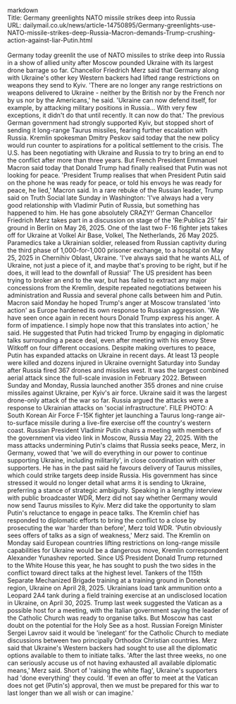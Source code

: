 markdown<br>Title: Germany greenlights NATO missile strikes deep into Russia<br>URL: dailymail.co.uk/news/article-14750895/Germany-greenlights-use-NATO-missile-strikes-deep-Russia-Macron-demands-Trump-crushing-action-against-liar-Putin.html<br><br>Germany today greenlit the use of NATO missiles to strike deep into Russia in a show of allied unity after Moscow pounded Ukraine with its largest drone barrage so far. Chancellor Friedrich Merz said that Germany along with Ukraine's other key Western backers had lifted range restrictions on weapons they send to Kyiv. 'There are no longer any range restrictions on weapons delivered to Ukraine - neither by the British nor by the French nor by us nor by the Americans,' he said. 'Ukraine can now defend itself, for example, by attacking military positions in Russia... With very few exceptions, it didn't do that until recently. It can now do that.' The previous German government had strongly supported Kyiv, but stopped short of sending it long-range Taurus missiles, fearing further escalation with Russia. Kremlin spokesman Dmitry Peskov said today that the new policy would run counter to aspirations for a political settlement to the crisis. The U.S. has been negotiating with Ukraine and Russia to try to bring an end to the conflict after more than three years. But French President Emmanuel Macron said today that Donald Trump had finally realised that Putin was not looking for peace. 'President Trump realises that when President Putin said on the phone he was ready for peace, or told his envoys he was ready for peace, he lied,' Macron said. In a rare rebuke of the Russian leader, Trump said on Truth Social late Sunday in Washington: 'I've always had a very good relationship with Vladimir Putin of Russia, but something has happened to him. He has gone absolutely CRAZY!' German Chancellor Friedrich Merz takes part in a discussion on stage of the 'Re:Publica 25' fair ground in Berlin on May 26, 2025. One of the last two F-16 fighter jets takes off for Ukraine at Volkel Air Base, Volkel, The Netherlands, 26 May 2025. Paramedics take a Ukrainian soldier, released from Russian captivity during the third phase of 1,000-for-1,000 prisoner exchange, to a hospital on May 25, 2025 in Chernihiv Oblast, Ukraine. 'I've always said that he wants ALL of Ukraine, not just a piece of it, and maybe that's proving to be right, but if he does, it will lead to the downfall of Russia!' The US president has been trying to broker an end to the war, but has failed to extract any major concessions from the Kremlin, despite repeated negotiations between his administration and Russia and several phone calls between him and Putin. Macron said Monday he hoped Trump's anger at Moscow translated 'into action' as Europe hardened its own response to Russian aggression. 'We have seen once again in recent hours Donald Trump express his anger. A form of impatience. I simply hope now that this translates into action,' he said. He suggested that Putin had tricked Trump by engaging in diplomatic talks surrounding a peace deal, even after meeting with his envoy Steve Witkoff on four different occasions. Despite making overtures to peace, Putin has expanded attacks on Ukraine in recent days. At least 13 people were killed and dozens injured in Ukraine overnight Saturday into Sunday after Russia fired 367 drones and missiles west. It was the largest combined aerial attack since the full-scale invasion in February 2022. Between Sunday and Monday, Russia launched another 355 drones and nine cruise missiles against Ukraine, per Kyiv's air force. Ukraine said it was the largest drone-only attack of the war so far. Russia argued the attacks were a response to Ukrainian attacks on 'social infrastructure'. FILE PHOTO: A South Korean Air Force F-15K fighter jet launching a Taurus long-range air-to-surface missile during a live-fire exercise off the country's western coast. Russian President Vladimir Putin chairs a meeting with members of the government via video link in Moscow, Russia May 22, 2025. With the mass attacks undermining Putin's claims that Russia seeks peace, Merz, in Germany, vowed that 'we will do everything in our power to continue supporting Ukraine, including militarily', in close coordination with other supporters. He has in the past said he favours delivery of Taurus missiles, which could strike targets deep inside Russia. His government has since stressed it would no longer detail what arms it is sending to Ukraine, preferring a stance of strategic ambiguity. Speaking in a lengthy interview with public broadcaster WDR, Merz did not say whether Germany would now send Taurus missiles to Kyiv. Merz did take the opportunity to slam Putin's reluctance to engage in peace talks. The Kremlin chief has responded to diplomatic efforts to bring the conflict to a close by prosecuting the war 'harder than before', Merz told WDR. 'Putin obviously sees offers of talks as a sign of weakness,' Merz said. The Kremlin on Monday said European countries lifting restrictions on long-range missile capabilities for Ukraine would be a dangerous move, Kremlin correspondent Alexander Yunashev reported. Since US President Donald Trump returned to the White House this year, he has sought to push the two sides in the conflict toward direct talks at the highest level. Tankers of the 115th Separate Mechanized Brigade training at a training ground in Donetsk region, Ukraine on April 28, 2025. Ukrainians load tank ammunition onto a Leopard 2A4 tank during a field training exercise at an undisclosed location in Ukraine, on April 30, 2025. Trump last week suggested the Vatican as a possible host for a meeting, with the Italian government saying the leader of the Catholic Church was ready to organise talks. But Moscow has cast doubt on the potential for the Holy See as a host. Russian Foreign Minister Sergei Lavrov said it would be 'inelegant' for the Catholic Church to mediate discussions between two principally Orthodox Christian countries. Merz said that Ukraine's Western backers had sought to use all the diplomatic options available to them to initiate talks. 'After the last three weeks, no one can seriously accuse us of not having exhausted all available diplomatic means,' Merz said. Short of 'raising the white flag', Ukraine's supporters had 'done everything' they could. 'If even an offer to meet at the Vatican does not get (Putin's) approval, then we must be prepared for this war to last longer than we all wish or can imagine.'